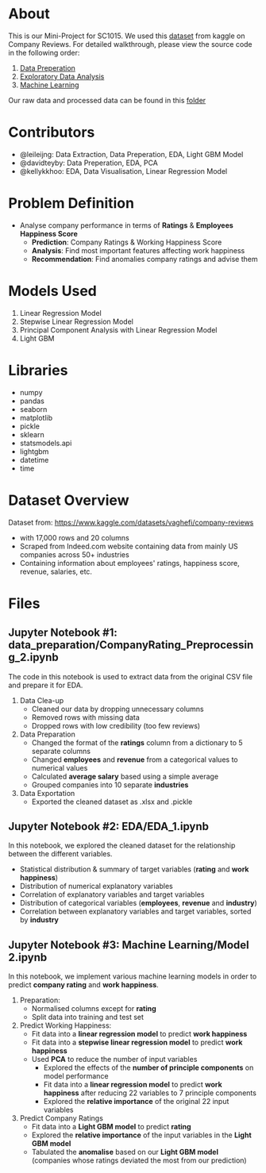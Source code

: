 # About

This is our Mini-Project for SC1015. We used this [dataset](https://www.kaggle.com/datasets/vaghefi/company-reviews) from kaggle on Company Reviews. For detailed walkthrough, please view the source code in the following order:

1. [Data Preperation](https://github.com/leileijng/CompanyRatings_DS/blob/main/data_preparation/CompanyRating_Preprocessing_2.ipynb)
2. [Exploratory Data Analysis](https://github.com/leileijng/CompanyRatings_DS/blob/main/EDA/EDA_1.ipynb)
3. [Machine Learning](https://github.com/leileijng/CompanyRatings_DS/blob/main/Machine%20Learning/Model%202.ipynb)

Our raw data and processed data can be found in this [folder](https://github.com/leileijng/CompanyRatings_DS/tree/main/dataset)

# Contributors
- @leileijng: Data Extraction, Data Preperation, EDA, Light GBM Model
- @davidteyby: Data Preperation, EDA, PCA
- @kellykkhoo: EDA, Data Visualisation, Linear Regression Model

# Problem Definition
- Analyse company performance in terms of **Ratings** & **Employees Happiness Score**
  - **Prediction**: Company Ratings & Working Happiness Score
  - **Analysis**: Find most important features affecting work happiness
  - **Recommendation**: Find anomalies company ratings and advise them

# Models Used
1. Linear Regression Model
2. Stepwise Linear Regression Model
3. Principal Component Analysis with Linear Regression Model
4. Light GBM

# Libraries
- numpy
- pandas
- seaborn
- matplotlib
- pickle
- sklearn
- statsmodels.api
- lightgbm
- datetime
- time

# Dataset Overview
Dataset from:
https://www.kaggle.com/datasets/vaghefi/company-reviews
- with 17,000 rows and 20 columns
- Scraped from Indeed.com website containing data from mainly US companies across 50+ industries
- Containing information about employees' ratings, happiness score, revenue, salaries, etc.

# Files
## Jupyter Notebook #1: data_preparation/CompanyRating_Preprocessing_2.ipynb
The code in this notebook is used to extract data from the original CSV file and prepare it for EDA. 
1. Data Clea-up
    - Cleaned our data by dropping unnecessary columns
    - Removed rows with missing data 
    - Dropped rows with low credibility (too few reviews)
2. Data Preparation 
    - Changed the format of the **ratings** column from a dictionary to 5 separate columns
    - Changed **employees** and **revenue** from a categorical values to numerical values
    - Calculated **average salary** based using a simple average
    - Grouped companies into 10 separate **industries**
3. Data Exportation
    - Exported the cleaned dataset as .xlsx and .pickle

## Jupyter Notebook #2: EDA/EDA_1.ipynb
In this notebook, we explored the cleaned dataset for the relationship between the different variables.
- Statistical distribution & summary of target variables (**rating** and **work happiness**)
- Distribution of numerical explanatory variables
- Correlation of explanatory variables and target variables
- Distribution of categorical variables (**employees**, **revenue** and **industry**)
- Correlation between explanatory variables and target variables, sorted by **industry**

## Jupyter Notebook #3: Machine Learning/Model 2.ipynb
In this notebook, we implement various machine learning models in order to predict **company rating** and **work happiness**.
1. Preparation: 
   - Normalised columns except for **rating**
   - Split data into training and test set
2. Predict Working Happiness:
   - Fit data into a **linear regression model** to predict **work happiness**
   - Fit data into a **stepwise linear regression model** to predict **work happiness**
   - Used **PCA** to reduce the number of input variables
     - Explored the effects of the **number of principle components** on model performance
     - Fit data into a **linear regression model** to predict **work happiness** after reducing 22 variables to 7 principle components
     - Explored the **relative importance** of the original 22 input variables
3. Predict Company Ratings
   - Fit data into a **Light GBM model** to predict **rating**
   - Explored the **relative importance** of the input variables in the **Light GBM model**
   - Tabulated the **anomalise** based on our **Light GBM model** (companies whose ratings deviated the most from our prediction)

